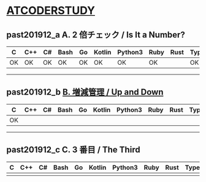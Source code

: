 # [ATCODERSTUDY](https://atcoder-tags.herokuapp.com/tag_search/Easy)

## past201912_a	A. 2 倍チェック / Is It a Number?
|C  |C++|C# |Bash|Go |Kotlin|Python3|Ruby|Rust|Typescript|
|---|---|---|----|---|------|-------|----|----|----------|
|OK |OK |OK |OK  |OK |OK    |OK     |OK  |    |OK        |
---

## past201912_b    [B. 増減管理 / Up and Down](https://atcoder.jp/contests/past201912-open/tasks/past201912_b)　　
|C  |C++|C# |Bash|Go |Kotlin|Python3|Ruby|Rust|Typescript|
|---|---|---|----|---|------|-------|----|----|----------|
|OK ||||||||||
---

## past201912_c    C. 3 番目 / The Third　　
|C  |C++|C# |Bash|Go |Kotlin|Python3|Ruby|Rust|Typescript|
|---|---|---|----|---|------|-------|----|----|----------|
|||||||||||
